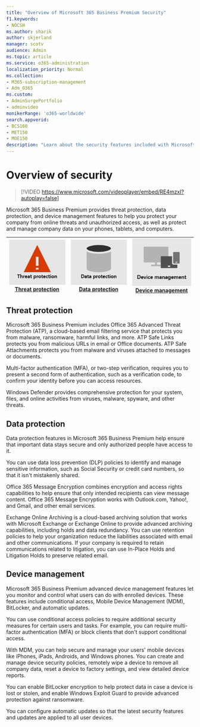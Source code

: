 ```yaml
---
title: "Overview of Microsoft 365 Business Premium Security"
f1.keywords:
- NOCSH
ms.author: sharik
author: skjerland
manager: scotv
audience: Admin
ms.topic: article
ms.service: o365-administration
localization_priority: Normal
ms.collection: 
- M365-subscription-management 
- Adm_O365
ms.custom: 
- AdminSurgePortfolio
- adminvideo
monikerRange: 'o365-worldwide'
search.appverid:
- BCS160
- MET150
- MOE150
description: "Learn about the security features included with Microsoft 365 for business."
---
```


# Overview of security

> [!VIDEO https://www.microsoft.com/videoplayer/embed/RE4mzxI?autoplay=false]

Microsoft 365 Business Premium provides threat protection, data protection, and device management features to help you protect your company from online threats and unauthorized access, as well as protect and manage company data on your phones, tablets, and computers.

|![Threat protection](../media/m365-business-security-threat-protection.png)<br/>[Threat protection](#threat-protection)|![Collaborate with a client](../media/m365-business-security-data-protection.png) <br/>[Data protection](#data-protection) | ![Device management](../media/m365-business-security-device-management.png) <br/>[Device management](#device-management) |
|--|--|--|

## Threat protection

Microsoft 365 Business Premium includes Office 365 Advanced Threat Protection (ATP), a cloud-based email filtering service that protects you from malware, ransomware, harmful links, and more. ATP Safe Links protects you from malicious URLs in email or Office documents. ATP Safe Attachments protects you from malware and viruses attached to messages or documents.

Multi-factor authentication (MFA), or two-step verification, requires you to present a second form of authentication, such as a verification code, to confirm your identity before you can access resources.  

Windows Defender provides comprehensive protection for your system, files, and online activities from viruses, malware, spyware, and other threats.

## Data protection

Data protection features in Microsoft 365 Business Premium help ensure that important data stays secure and only authorized people have access to it.

You can use data loss prevention (DLP) policies to identify and manage sensitive information, such as Social Security or credit card numbers, so that it isn't mistakenly shared. 

Office 365 Message Encryption combines encryption and access rights capabilities to help ensure that only intended recipients can view message content. Office 365 Message Encryption works with Outlook.com, Yahoo!, and Gmail, and other email services.

Exchange Online Archiving is a cloud-based archiving solution that works with Microsoft Exchange or Exchange Online to provide advanced archiving capabilities, including holds and data redundancy. You can use retention policies to help your organization reduce the liabilities associated with email and other communications. If your company is required to retain communications related to litigation, you can use In-Place Holds and Litigation Holds to preserve related email.

## Device management

Microsoft 365 Business Premium advanced device management features let you monitor and control what users can do with enrolled devices. These features include conditional access, Mobile Device Management (MDM), BitLocker, and automatic updates.

You can use conditional access policies to require additional security measures for certain users and tasks. For example, you can require multi-factor authentication (MFA) or block clients that don't support conditional access.

With MDM, you can help secure and manage your users' mobile devices like iPhones, iPads, Androids, and Windows phones. You can create and manage device security policies, remotely wipe a device to remove all company data, reset a device to factory settings, and view detailed device reports. 

You can enable BitLocker encryption to help protect data in case a device is lost or stolen, and enable Windows Exploit Guard to provide advanced protection against ransomware.

You can configure automatic updates so that the latest security features and updates are applied to all user devices. 